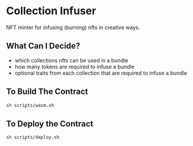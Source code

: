 # Collection Infuser 

NFT minter for infusing (burning) nfts in creative ways.

## What Can I Decide? 
- which collections nfts can be used in a bundle
- how many tokens are required to infuse a bundle
- optional traits from each collection that are required to infuse a bundle


## To Build The Contract
```sh
sh scripts/wasm.sh
```

## To Deploy the Contract 
```sh 
sh scripts/deploy.sh
```
